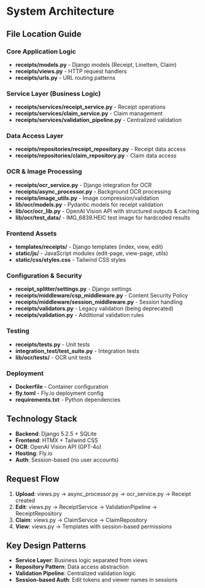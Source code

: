 # System Architecture

## File Location Guide

### Core Application Logic
- **receipts/models.py** - Django models (Receipt, LineItem, Claim)
- **receipts/views.py** - HTTP request handlers 
- **receipts/urls.py** - URL routing patterns

### Service Layer (Business Logic)
- **receipts/services/receipt_service.py** - Receipt operations
- **receipts/services/claim_service.py** - Claim management
- **receipts/services/validation_pipeline.py** - Centralized validation

### Data Access Layer
- **receipts/repositories/receipt_repository.py** - Receipt data access
- **receipts/repositories/claim_repository.py** - Claim data access

### OCR & Image Processing
- **receipts/ocr_service.py** - Django integration for OCR
- **receipts/async_processor.py** - Background OCR processing
- **receipts/image_utils.py** - Image compression/validation
- **lib/ocr/models.py** - Pydantic models for receipt validation
- **lib/ocr/ocr_lib.py** - OpenAI Vision API with structured outputs & caching
- **lib/ocr/test_data/** - IMG_6839.HEIC test image for hardcoded results

### Frontend Assets
- **templates/receipts/** - Django templates (index, view, edit)
- **static/js/** - JavaScript modules (edit-page, view-page, utils)
- **static/css/styles.css** - Tailwind CSS styles

### Configuration & Security
- **receipt_splitter/settings.py** - Django settings
- **receipts/middleware/csp_middleware.py** - Content Security Policy
- **receipts/middleware/session_middleware.py** - Session handling
- **receipts/validators.py** - Legacy validation (being deprecated)
- **receipts/validation.py** - Additional validation rules

### Testing
- **receipts/tests.py** - Unit tests
- **integration_test/test_suite.py** - Integration tests
- **lib/ocr/tests/** - OCR unit tests

### Deployment
- **Dockerfile** - Container configuration
- **fly.toml** - Fly.io deployment config
- **requirements.txt** - Python dependencies

## Technology Stack
- **Backend**: Django 5.2.5 + SQLite
- **Frontend**: HTMX + Tailwind CSS
- **OCR**: OpenAI Vision API (GPT-4o)
- **Hosting**: Fly.io
- **Auth**: Session-based (no user accounts)

## Request Flow
1. **Upload**: views.py → async_processor.py → ocr_service.py → Receipt created
2. **Edit**: views.py → ReceiptService → ValidationPipeline → ReceiptRepository
3. **Claim**: views.py → ClaimService → ClaimRepository
4. **View**: views.py → Templates with session-based permissions

## Key Design Patterns
- **Service Layer**: Business logic separated from views
- **Repository Pattern**: Data access abstraction
- **Validation Pipeline**: Centralized validation logic
- **Session-based Auth**: Edit tokens and viewer names in sessions